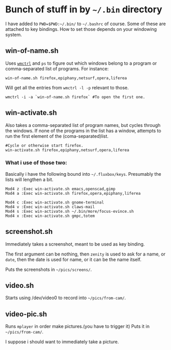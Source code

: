 
# Bunch of stuff in by `~/.bin` directory
I have added  to `PWD=$PWD:~/.bin/` to `~/.bashrc` of course. Some of these are
attached to key bindings. How to set those depends on your windowing system.

## win-of-name.sh
Uses [`wmctrl`](http://tomas.styblo.name/wmctrl/) and `ps` to figure out which 
windows belong to a program or comma-separated list of programs. For instance:

    win-of-name.sh firefox,epiphany,netsurf,opera,liferea

Will get all the entries from `wmctrl -l -p` relevant to those. 
    
    wmctrl -i -a `win-of-name.sh firefox` #To open the first one.

## win-activate.sh
Also takes a comma-separated list of program names, but cycles through the
windows. If none of the programs in the list has a window, attempts to run the
first element of the (coma-separated)list.

    #Cycle or otherwise start firefox.
    win-activate.sh firefox,epiphany,netsurf,opera,liferea 

### What i use of those two:
Basically i have the following bound into `~/.fluxbox/keys`. Presumably the
lists will lengthen a bit.

    Mod4 z :Exec win-activate.sh emacs,openscad,gimp
    Mod4 a :Exec win-activate.sh firefox,opera,epiphany,liferea
    
    Mod4 c :Exec win-activate.sh gnome-terminal
    Mod4 v :Exec win-activate.sh claws-mail
    Mod4 s :Exec win-activate.sh ~/.bin/more/focus-evince.sh
    Mod4 x :Exec win-activate.sh gmpc,totem

## screenshot.sh
Immediately takes a screenshot, meant to be used as key binding.

The first argument can be nothing, then `zenity` is used to
ask for a name, or `date`, then the date is used for name, or it can be the name
itself.

Puts the screenshots in `~/pics/screens/`.

## video.sh
Starts using /dev/video0 to record into `~/pics/from-cam/`.

## video-pic.sh
Runs `mplayer` in order make pictures.(you have to trigger it) Puts it in
`~/pics/from-cam/`.

I suppose i should want to immediately take a picture.
